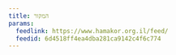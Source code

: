 ```yaml
---
title: המקור
params:
  feedlink: https://www.hamakor.org.il/feed/
  feedid: 6d4518ff4ea4dba281ca9142c4f6c774
---
```

